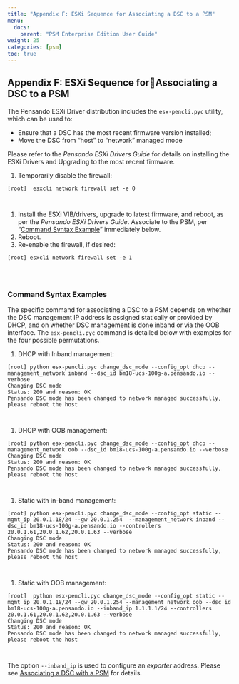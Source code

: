 ```yaml
---
title: "Appendix F: ESXi Sequence for Associating a DSC to a PSM"
menu:
  docs:
    parent: "PSM Enterprise Edition User Guide"
weight: 25
categories: [psm]
toc: true
---
```

## Appendix F: ESXi Sequence forAssociating a DSC to a PSM
The Pensando ESXi Driver distribution includes the `esx-pencli.pyc` utility, which can be used to:

- Ensure that a DSC has the most recent firmware version installed;
- Move the DSC from “host” to “network” managed mode
  
Please refer to the *Pensando ESXi Drivers Guide* for details on installing the ESXi Drivers and Upgrading to the most recent firmware.

1. Temporarily disable the firewall:
  


```
[root]  esxcli network firewall set -e 0
  
  

```

1. Install the ESXi VIB/drivers, upgrade to latest firmware, and reboot, as per the *Pensando ESXi Drivers Guide*.  Associate to the PSM, per “<ins>Command Syntax Example</ins>” immediately below.
1. Reboot.
1. Re-enable the firewall, if desired:  
  


```
[root] esxcli network firewall set -e 1
  
  
 

```
### Command Syntax Examples
The specific command for associating a DSC to a PSM depends on whether the DSC management IP address is assigned statically or provided by DHCP, and on whether DSC management is done inband or via the OOB interface.  The `esx-pencli.pyc` command is detailed below with examples for the four possible permutations.

1. DHCP with Inband management:
  


```
[root] python esx-pencli.pyc change_dsc_mode --config_opt dhcp --management_network inband --dsc_id bm18-ucs-100g-a.pensando.io --verbose
Changing DSC mode
Status: 200 and reason: OK
Pensando DSC mode has been changed to network managed successfully, please reboot the host
  
  

```

1. DHCP with OOB management:
  


```
[root] python esx-pencli.pyc change_dsc_mode --config_opt dhcp --management_network oob --dsc_id bm18-ucs-100g-a.pensando.io --verbose
Changing DSC mode
Status: 200 and reason: OK
Pensando DSC mode has been changed to network managed successfully, please reboot the host
  
  

```

1. Static with in-band management:
  


```
[root] python esx-pencli.pyc change_dsc_mode --config_opt static --mgmt_ip 20.0.1.18/24 --gw 20.0.1.254  --management_network inband --dsc_id bm18-ucs-100g-a.pensando.io --controllers 20.0.1.61,20.0.1.62,20.0.1.63 --verbose
Changing DSC mode
Status: 200 and reason: OK
Pensando DSC mode has been changed to network managed successfully, please reboot the host
  
  

```

1. Static with OOB management:
  


```
[root]  python esx-pencli.pyc change_dsc_mode --config_opt static --mgmt_ip 20.0.1.18/24 --gw 20.0.1.254 --management_network oob --dsc_id bm18-ucs-100g-a.pensando.io --inband_ip 1.1.1.1/24 --controllers 20.0.1.61,20.0.1.62,20.0.1.63 --verbose
Changing DSC mode
Status: 200 and reason: OK
Pensando DSC mode has been changed to network managed successfully, please reboot the host
  
  

```

The option `--inband_ip` is used to configure an *exporter* address.   Please see <ins>Associating a DSC with a PSM</ins> for details.
